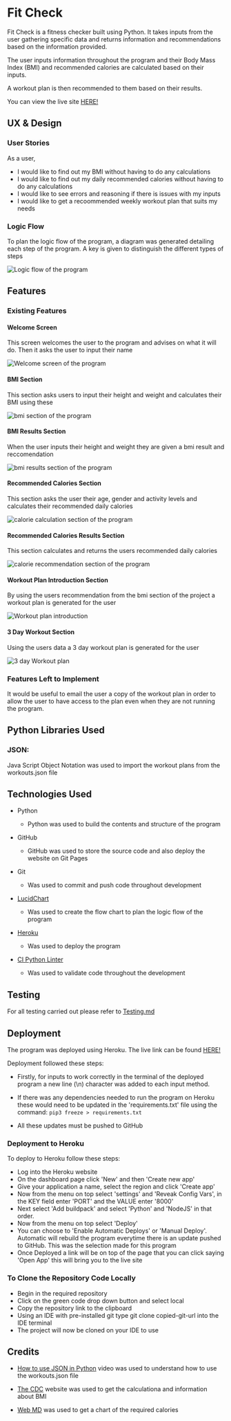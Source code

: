 # Fit Check

Fit Check is a fitness checker built using Python. It takes inputs from the user gathering specific data and returns information and recommendations based on the information provided.

The user inputs information throughout the program and their Body Mass Index (BMI) and recommended calories are calculated based on their inputs.

A workout plan is then recommended to them based on their results.

You can view the live site [HERE!](https://fit-check-d4815a99f019.herokuapp.com/)

## UX & Design 

### User Stories

As a user,

* I would like to find out my BMI without having to do any calculations
* I would like to find out my daily recommended calories without having to do any calculations 
* I would like to see errors and reasoning if there is issues with my inputs
* I would like to get a recoommended weekly workout plan that suits my needs

### Logic Flow

To plan the logic flow of the program, a diagram was generated detailing each step of the program. A key is given to distinguish the different types of steps

![Logic flow of the program](docs/images/logic-chart.jpeg)

## Features

### Existing Features

#### Welcome Screen

This screen welcomes the user to the program and advises on what it will do.
Then it asks the user to input their name

![Welcome screen of the program](docs/images/welcome-screen.jpg)

#### BMI Section 

This section asks users to input their height and weight and calculates their BMI using these

![bmi section of the program](docs/images/bmi-section.jpg)

#### BMI Results Section

When the user inputs their height and weight they are given a bmi result and reccomendation 

![bmi results section of the program](docs/images/bmi-results.jpg)

#### Recommended Calories Section

This section asks the user their age, gender and activity levels and calculates their recommended daily calories

![calorie calculation section of the program](docs/images/calorie-section.jpg)

#### Recommended Calories Results Section

This section calculates and returns the users recommended daily calories 

![calorie recommendation section of the program](docs/images/calorie-recommendation-section.jpg)

#### Workout Plan Introduction Section

By using the users recommendation from the bmi section of the project a workout plan is generated for the user 

![Workout plan introduction](docs/images/work-out-plan-intro.jpg)

#### 3 Day Workout Section

Using the users data a 3 day workout plan is generated for the user 

![3 day Workout plan ](docs/images/workout-plan.jpg)

### Features Left to Implement

It would be useful to email the user a copy of the workout plan in order to allow the user to have access to the plan even when they are not running the program.

## Python Libraries Used

### JSON:

Java Script Object Notation was used to import the workout plans from the workouts.json file 

## Technologies Used

- Python 

    - Python was used to build the contents and structure of the program

- GitHub
    - GitHub was used to store the source code and also deploy the website on Git Pages

- Git
    - Was used to commit and push code throughout development

- [LucidChart](https://www.lucidchart.com/pages/)
    - Was used to create the flow chart to plan the logic flow of the program

- [Heroku](https://www.heroku.com/)
    - Was used to deploy the program

- [CI Python Linter](https://pep8ci.herokuapp.com/)
    - Was used to validate code throughout the development 

## Testing

For all testing carried out please refer to [Testing.md](Testing.md)

## Deployment 

The program was deployed using Heroku. The live link can be found [HERE!](https://fit-check-d4815a99f019.herokuapp.com/)

Deployment followed these steps:

- Firstly, for inputs to work correctly in the terminal of the deployed program a new line (\n) character was added to each input method.

- If there was any dependencies needed to run the program on Heroku these would need to be updated in the 'requirements.txt' file using the command:
`pip3 freeze > requirements.txt` 

- All these updates must be pushed to GitHub

### Deployment to Heroku

To deploy to Heroku follow these steps:

- Log into the Heroku website
- On the dashboard page click 'New' and then 'Create new app'
- Give your application a name, select the region and click 'Create app'
- Now from the menu on top select 'settings' and 'Reveak Config Vars', in the KEY field enter 'PORT' and the VALUE enter '8000'
- Next select 'Add buildpack' and select 'Python' and 'NodeJS' in that order.
- Now from the menu on top select 'Deploy'
- You can choose to 'Enable Automatic Deploys' or 'Manual Deploy'. Automatic will rebuild the program everytime there is an update pushed to GitHub. This was the selection made for this program
- Once Deployed a link will be on top of the page that you can click saying 'Open App' this will bring you to the live site

### To Clone the Repository Code Locally

- Begin in the required repository
- Click on the green code drop down button and select local
- Copy the repository link to the clipboard
- Using an IDE with pre-installed git type git clone copied-git-url into the IDE terminal
- The project will now be cloned on your IDE to use

## Credits

- [How to use JSON in Python](https://www.youtube.com/watch?v=-51jxlQaxyA&ab_channel=TechWithTim) video was used to understand how to use the workouts.json file 

- [The CDC](https://www.cdc.gov/healthyweight/assessing/index.html) website was used to get the calculationa and information about BMI 

- [Web MD](https://www.webmd.com/diet/calories-chart) was used to get a chart of the required calories